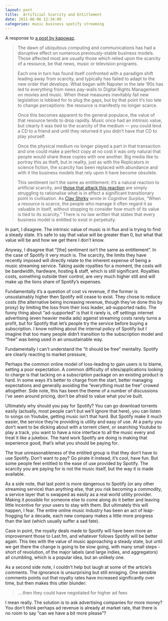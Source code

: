 ```yaml
---
layout: post
title:  Artificial Scarcity and Entitlement
date: 2011-06-06 12:34:09
categories: music business spotify streaming
---
```


A response to [a post by kapowaz](http://stumble.kapowaz.net/post/6245425449/artificialscarcity).

> The dawn of ubiquitous computing and communications has had a disruptive effect on numerous previously-stable business models. Those affected most are usually those which relied upon the scarcity of a resource, be that news, music or television programs.
>
> Each one in turn has found itself confronted with a paradigm shift leading away from scarcity, and typically has failed to adapt to the new order that develops. What began with Napster in the late ‘90s has led to everything from news pay-walls to Digital Rights Management on movies and music. When these measures inevitably fail new legislation is lobbied for to plug the gaps, but by that point it’s too late to change perceptions: the resource is manifestly no longer scarce.
>
> Once this becomes apparent to the general populace, the value of that resource tends to drop rapidly. Music once had an intrinsic value, but clearly it was tied to the scarcity of the medium — you could lend a CD to a friend and until they returned it you didn’t have that CD to play yourself.
>
> Once the physical medium no longer played a part in that transaction and one could make a perfect copy at no cost it was only natural that people would share these copies with one another. Big media like to portray this as theft, but in reality, just as with the Replicators in science fiction, the scarcity has been replaced with abundance and with it the business models that rely upon it have become obsolete.
>
> This sentiment isn’t the same as entitlement: it’s a natural reaction to artificial scarcity, and [those that attack this reaction](http://www.guardian.co.uk/commentisfree/2011/jun/06/spotify-problem-getting-people-to-pay) are simply struggling to rationalise what is in effect a significant transitionary point in civilisation. As [Clay Shirky](http://www.shirky.com/) wrote in _Cognitive Surplus_, “When a resource is scarce, the people who manage it often regard it as valuable in itself, without stopping to consider how much of its value is tied to its scarcity.” There is no law written that states that every business model is entitled to exist in perpetuity.

In part, I disagree. The intrinsic value of music is in flux and is trying to find a steady state. It’s safe to say that value will be greater than 0, but what that value will be and how we get there I don’t know.

Anyway, I disagree that “[the] sentiment isn’t the same as entitlement”. In the case of Spotify it very much is. The scarcity, the limits they have recently imposed will directly relate to the inherent expense of being a music streaming service. Taking aside royalties for a moment, the costs will be bandwidth, hardware, hosting & staff, which is still significant. Royalties costs, something outside their control, are very much higher still and will make up the lions share of Spotify’s expenses.

Fundamentally it’s a question of cost vs revenue, if the former is unsustainably higher then Spotify will cease to exist. They chose to reduce costs (the alternative being increasing revenue, though they’ve done this by proxy) by limiting the loss from their loss leader, ad-supported radio. The funny thing about “ad-supported” is that it rarely is, off settings internet advertising (even heavier media ads) against streaming costs rarely turns a profit, but for Spotify that let’s people try the service before buying a subscription. I know nothing about the internal policy of Spotify but I imagine that too many people didn’t transition to the subscription model and “free” was being used in an unsustainable way.

Fundamentally I can’t understand the “it should be free” mentality. Spotify are clearly reacting to market pressure,

Perhaps the common online model of loss-leading to gain users is to blame, setting a poor expectation. A common difficulty of sites/applications looking to charge is that tacking on a subscription package on an existing product is hard. In some ways it’s better to charge from the start, better managing expectations and generally avoiding the “everything must be free” crowed altogether. Side note, this has been the theme of a number of discussions i’ve seen around pricing, don’t be afraid to value what you’ve built.

Ultimately why should you pay for Spotify? You can go download torrents easily (actually, most people can’t but we’ll ignore that here), you can listen to songs on Youtube, getting music isn’t that hard. But Spotify make it much easier, the service they’re providing is utility and easy of use. At a party you don’t want to be dicking about with a torrent client, or searching Youtube to play a track, you want to have a nice interface to all the music every and treat it like a jukebox. The hard work Spotify are doing is making that experience good, that’s what you should be paying for.

The true unreasonableness of the entitled group is that they don’t have to use Spotify. Don’t want to pay? Go pirate it instead, it’s cool, have fun. But some people feel entitled to the ease of use provided by Spotify. The scarcity you are paying for is not the music itself, but the way it is made available.

As a side note, that last point is more dangerous to Spotify (or any other streaming service) than anything else, that you risk becoming a commodity, a service layer that is swapped as easily as a real world utility provider. Making it possible for someone else to come along do it better and leaving little incentive for your users to stay with them. But ultimately this will happen, I fear. The entire online music industry has been an act of leap-frogging for a decade, each new company makes a little more progress than the last (which usually suffer a sad fate).

Case in point, the royalty deals made to Spotify will have been more an improvement those to Last.fm, and whatever follows Spotify will be better again. This ties with the value of music approaching a steady state, but until we get there the change is going to be slow going, with many small steps - short of revolution, of the major labels (and large indies, and aggregators) all crumbling, which is a popular idea, but an unlikely one.

As a second side note, I couldn’t help but laugh at some of the article’s comments. The ignorance is unsurprising but still enraging. One sensible comments points out that royalty rates have increased significantly over time, but then makes this utter blunder:

> ….then they could have negotiated for higher ad fees

I mean really. The solution is to ask advertising companies for more money? You don’t think perhaps ad revenue is already at market rate, that there is no room to say “can we have a bit more please”?
